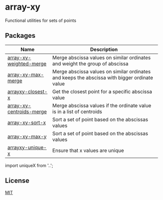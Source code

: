# array-xy

Functional utilities for sets of points

## Packages

| Name                                                            | Description                                                                                  |
| --------------------------------------------------------------- | -------------------------------------------------------------------------------------------- |
| [array-xy-weighted-merge](./packages/array-xy-weighted-merge)   | Merge abscissa values on similar ordinates and weight the group of abscissa                  |
| [array-xy-max-merge](./packages/array-xy-max-merge)             | Merge abscissa values on similar ordinates and keeps the abscissa with bigger ordinate value |
| [arrayxy-closest-x](./packages/array-xy-closest-x)              | Get the closest point for a specific abscissa value                                          |
| [array-xy-centroids-merge](./packages/array-xy-centroids-merge) | Merge abscissa values if the ordinate value is in a list of centroids                        |
| [array-xy-sort-x](./packages/array-xy-sort-x)                   | Sort a set of point based on the abscissas values                                            |
| [array-xy-max-y](./packages/array-xy-max-y)                     | Sort a set of point based on the abscissas values                                            |
| [arrayxy-unique-x](./packages/array-xy-unique-x)                | Ensure that x values are unique                                                              |

import uniqueX from '..';

## License

[MIT](./LICENSE)
